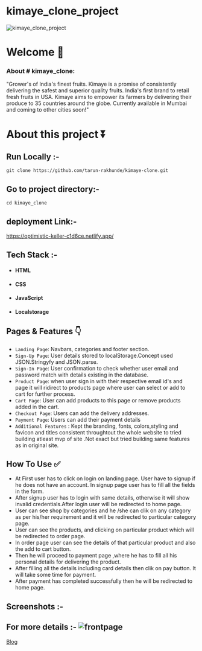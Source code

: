 
# kimaye_clone_project

![kimaye_clone_project](https://cdn.shopify.com/s/files/1/0449/5225/6667/files/secret-5_guetzli-min.jpg?v=1622009925)


# Welcome :wave:

### About # kimaye_clone:
"Grower's of India's finest fruits. Kimaye is a promise of consistently delivering the safest and superior quality fruits. India's first brand to retail fresh fruits in USA. Kimaye aims to empower its farmers by delivering their produce to 35 countries around the globe. Currently available in Mumbai and coming to other cities soon!"

# About this project ⏬

## Run Locally :-
``git clone https://github.com/tarun-rakhunde/kimaye-clone.git``

## Go to project directory:- 
`cd kimaye_clone`



## deployment Link:-
https://optimistic-keller-c1d6ce.netlify.app/



## Tech Stack :- 

- #### HTML
- #### CSS 
- #### JavaScript
- #### Localstorage




## Pages & Features :point_down:


- `Landing Page`: Navbars, categories and footer section.
- `Sign-Up Page`: User details stored to localStorage.Concept used JSON.Stringyfy and JSON.parse.
- `Sign-In Page`: User confirmation to check whether user email and password match with details existing in the database.
- `Product Page`: when user sign in with their respective email id's and  page it will ridirect to products page where user can select or add to cart for further process.
- `Cart Page`: User can add products to this page or remove products added in the cart.
- `Checkout Page`: Users can add the delivery addresses.
- `Payment Page`: Users can add their payment details 
- `Additional Features` : Kept the branding, fonts, colors,styling and favicon and titles consistent throughtout the whole website to tried building atleast mvp of site .Not exact but tried  building same features as in original site.
 
## How To Use ✅

- At First user has to click on login on landing page. User have to signup if he does not have an account. In signup page user has to  fill  all the fields in the form.
- After signup user has to login with same details, otherwise it will show invalid credentials.After login user will be redirected to home page.
- User can see shop by categories and he /she can clik on any category as per his/her requirement and it will be redirected to particular category page.
- User can see the products, and clicking on particular product which will be redirected to order page.
- In order page user can see the details of that particular product and also the add to cart button.
- Then he will proceed to payment page ,where he has to fill all his personal details for delivering the product.
- After filling all the details including card details then clik on pay button. It will take some time for payment.
- After payment has completed successfully then he will be redirected to home page.



## Screenshots :- 
## For more details :- ![frontpage](https://cdn.shopify.com/s/files/1/0449/5225/6667/files/secret-5_guetzli-min.jpg?v=1622009925)

[Blog]( https://medium.com/@ossalunkhe09/cloning-firstcry-website-cf13071992cf)
